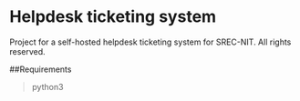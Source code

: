 # Helpdesk ticketing system
Project for a self-hosted helpdesk ticketing system for SREC-NIT.
All rights reserved.

##Requirements
> python3

